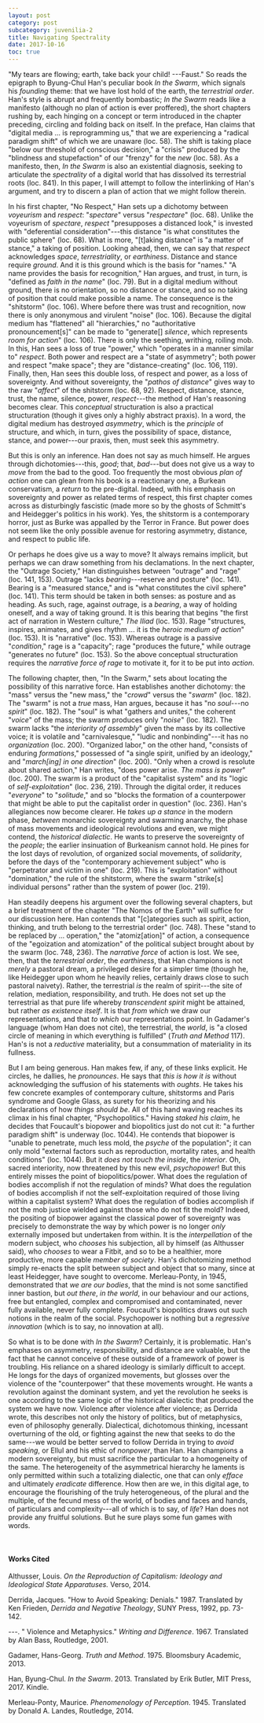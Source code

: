 ```yaml
---
layout: post
category: post
subcategory: juvenilia-2
title: Navigating Spectrality
date: 2017-10-16
toc: true
---
```


"My tears are flowing; earth, take back your child! ---Faust." So reads the epigraph to Byung-Chul Han's peculiar book *In the Swarm*, which signals his *founding* theme: that we have lost hold of the earth, the *terrestrial order*. Han's style is abrupt and frequently bombastic; *In the Swarm* reads like a manifesto (although no plan of action is ever proffered), the short chapters rushing by, each hinging on a concept or term introduced in the chapter preceding, circling and folding back on itself. In the preface, Han claims that "digital media \... is reprogramming us," that we are experiencing a "radical paradigm shift" of which we are unaware (loc. 58). The shift is taking place "below our threshold of conscious decision," a "crisis" produced by the "blindness and stupefaction" of our "frenzy" for the *new* (loc. 58). As a manifesto, then, *In the Swarm* is also an existential diagnosis, seeking to articulate the *spectrality* of a digital world that has dissolved its terrestrial roots (loc. 841). In this paper, I will attempt to follow the interlinking of Han's argument, and try to discern a plan of action that we might follow therein.

In his first chapter, "No Respect," Han sets up a dichotomy between *voyeurism* and *respect*: "*spectare*" versus "*respectare*" (loc. 68). Unlike the voyeurism of *spectare*, *respect* "presupposes a distanced look," is invested with "deferential consideration"---this distance "is what constitutes the public sphere" (loc. 68). What is more, "\[t\]aking distance" is "a matter of stance," a taking of position. Looking ahead, then, we can say that *respect* acknowledges *space*, *terrestriality*, or *earthiness*. Distance and stance require *ground*. And it is this ground which is the basis for "names." "A name provides the basis for recognition," Han argues, and trust, in turn, is "defined as *faith in the name*" (loc. 79). But in a digital medium without ground, there is no orientation, so no distance or stance, and so no taking of position that could make possible a name. The consequence is the "shitstorm" (loc. 106). Where before there was trust and recognition, now there is only anonymous and virulent "noise" (loc. 106). Because the digital medium has "flattened" all "hierarchies," no "authoritative pronouncement\[s\]" can be made to "generate\[\] *silence*, which represents *room for action*" (loc. 106). There is only the seething, writhing, roiling mob. In this, Han sees a loss of true "power," which "operates in a manner similar to" *respect*. Both power and respect are a "state of asymmetry"; both power and respect "make space"; they are "distance-creating" (loc. 106, 119). Finally, then, Han sees this double loss, of respect and power, as a loss of sovereignty. And without sovereignty, the "*pathos of distance*" gives way to the raw "*affect*" of the shitstorm (loc. 68, 92). Respect, distance, stance, trust, the name, silence, power, *respect*---the method of Han's reasoning becomes clear. This *conceptual* structuration is also a practical structuration (though it gives only a highly abstract praxis). In a word, the digital medium has destroyed *asymmetry*, which is the *principle* of structure, and which, in turn, gives the possibility of space, distance, stance, and power---our praxis, then, must seek this asymmetry.

But this is only an inference. Han does not say as much himself. He argues through dichotomies---this, *good*; that, *bad*---but does not give us a way to *move* from the bad to the good. Too frequently the most obvious *plan of action* one can glean from his book is a reactionary one, a Burkean conservatism, a *return* to the pre-digital. Indeed, with his emphasis on sovereignty and power as related terms of respect, this first chapter comes across as disturbingly fascistic (made more so by the ghosts of Schmitt's and Heidegger's politics in his work). Yes, the shitstorm is a contemporary horror, just as Burke was appalled by the Terror in France. But power does not seem like the only possible avenue for restoring asymmetry, distance, and respect to public life.

Or perhaps he does give us a way to move? It always remains implicit, but perhaps we can draw something from his declamations. In the next chapter, the "Outrage Society," Han distinguishes between "outrage" and "rage" (loc. 141, 153). Outrage "lacks *bearing*---reserve and posture" (loc. 141). Bearing is a "measured stance," and is "what constitutes the civil sphere" (loc. 141). This term should be taken in both senses: as posture and as heading. As such, rage, against *out*rage, is a *bearing*, a way of holding oneself, and a way of taking ground. It is this bearing that begins "the first act of narration in Western culture," *The Iliad* (loc. 153). Rage "structures, inspires, animates, and gives rhythm \... it is the *heroic medium of action*" (loc. 153). It is "narrative" (loc. 153). Whereas outrage is a passive "*condition*," rage is a "capacity"; rage "produces the future," while outrage "generates no future" (loc. 153). So the above conceptual structuration requires the *narrative force of rage* to motivate it, for it to be put into *action*.

The following chapter, then, "In the Swarm," sets about locating the possibility of this narrative force. Han establishes another dichotomy: the "mass" versus the "new mass," the "*crowd*" versus the "*swarm*" (loc. 182). The "swarm" is not a *true* mass, Han argues, because it has "no *soul*---no *spirit*" (loc. 182). The "soul" is what "gathers and unites," the coherent "*voice*" of the mass; the swarm produces only "*noise*" (loc. 182). The swarm lacks "the *interiority of assembly*" given the mass by its collective voice; it is volatile and "carnivalesque," "ludic and nonbinding"---it has no *organization* (loc. 200). "Organized labor," on the other hand, "consists of enduring *formations*," possessed of "a single spirit, unified by an ideology," and "*march\[ing\] in one direction*" (loc. 200). "Only when a crowd is resolute about shared action," Han writes, "does power arise. *The mass is power*" (loc. 200). The swarm is a product of the "capitalist system" and its "logic of *self-exploitation*" (loc. 236, 219). Through the digital order, it reduces "*everyone*" to "*solitude*," and so "blocks the formation of a counterpower that might be able to put the capitalist order in question" (loc. 236). Han's allegiances now become clearer. He *takes up a stance* in the modern phase, *between* monarchic sovereignty and swarming anarchy, the phase of mass movements and ideological revolutions and even, we might contend, the *historical dialectic*. He wants to preserve the sovereignty of the *people*; the earlier insinuation of Burkeanism cannot hold. He pines for the lost days of revolution, of organized social movements, of *solidarity*, before the days of the "contemporary achievement subject" who is "perpetrator and victim in one" (loc. 219). This is "exploitation" without "domination," the rule of the shitstorm, where the swarm "strike\[s\] individual persons" rather than the system of power (loc. 219).

Han steadily deepens his argument over the following several chapters, but a brief treatment of the chapter "The Nomos of the Earth" will suffice for our discussion here. Han contends that "\[c\]ategories such as spirit, action, thinking, and truth belong to the terrestrial order" (loc. 748). These "stand to be replaced by \... operation," the "atomiz\[ation\]" of action, a consequence of the "egoization and atomization" of the political subject brought about by the swarm (loc. 748, 236). The *narrative force* of action is lost. We see, then, that the *terrestrial order*, the *earthiness*, that Han champions is not *merely* a pastoral dream, a privileged desire for a simpler time (though he, like Heidegger upon whom he heavily relies, certainly draws close to such pastoral naivety). Rather, the terrestrial *is* the realm of spirit---the site of relation, mediation, responsibility, and truth. He does not set up the terrestrial as that pure life whereby *transcendent spirit* might be attained, but rather *as existence itself*. It is that *from which* we draw our representations, and that *to which* our representations point. In Gadamer's language (whom Han does not cite), the terrestrial, the *world*, is "a closed circle of meaning in which everything is fulfilled" (*Truth and Method* 117). Han's is not a *reductive* materiality, but a consummation of materiality in its fullness.

But I am being generous. Han makes few, if any, of these links explicit. He circles, he dallies, he *pronounces*. He says that *this is how it is* without acknowledging the suffusion of his statements with *oughts*. He takes his few concrete examples of contemporary culture, shitstorms and Paris syndrome and Google Glass, as surety for his theorizing and his declarations of how *things should be*. All of this hand waving reaches its climax in his final chapter, "Psychopolitics." Having *staked his claim*, he decides that Foucault's biopower and biopolitics just do not cut it: "a further paradigm shift" is underway (loc. 1044). He contends that biopower is "unable to penetrate, much less mold, the *psyche* of the population"; it can only mold "external factors such as reproduction, mortality rates, and health conditions" (loc. 1044). But it *does not touch the inside*, the *interior*. Oh, sacred interiority, now threatened by this new evil, *psychopower*! But this entirely misses the point of biopolitics/power. What does the regulation of bodies accomplish if not the regulation of minds? What does the regulation of bodies accomplish if not the self-exploitation required of those living within a capitalist system? What does the regulation of bodies accomplish if not the mob justice wielded against those who do not fit the mold? Indeed, the positing of biopower against the classical power of sovereignty was precisely to demonstrate the way by which power is no longer *only* externally imposed but undertaken from within. It is the *interpellation* of the modern subject, who *chooses* his subjection, all by himself (as Althusser said), who *chooses* to wear a Fitbit, and so to be a healthier, more productive, more capable *member of society*. Han's dichotomizing method simply re-enacts the split between subject and object that so many, since at least Heidegger, have sought to overcome. Merleau-Ponty, in 1945, demonstrated that *we are our bodies*, that the mind is not some sanctified inner bastion, but *out there*, *in the world*, in our behaviour and our actions, free but entangled, complex and compromised and contaminated, never fully available, never fully complete. Foucault's biopolitics draws out such notions in the realm of the social. Psychopower is nothing but a *regressive innovation* (which is to say, no innovation at all).

So what is to be done with *In the Swarm*? Certainly, it is problematic. Han's emphases on asymmetry, responsibility, and distance are valuable, but the fact that he cannot conceive of these outside of a framework of power is troubling. His reliance on a shared ideology is similarly difficult to accept. He longs for the days of organized movements, but glosses over the violence of the "counterpower" that these movements wrought. He wants a revolution against the dominant system, and yet the revolution he seeks is one according to the same logic of the historical dialectic that produced the system we have now. Violence after violence after violence; as Derrida wrote, this describes not only the history of politics, but of metaphysics, even of philosophy generally. Dialectical, dichotomous thinking, incessant overturning of the old, or fighting against the new that seeks to do the same---we would be better served to follow Derrida in trying to *avoid speaking*, or Ellul and his ethic of *nonpower*, than Han. Han champions a modern sovereignty, but must sacrifice the particular to a homogeneity of the same. The heterogeneity of the asymmetrical hierarchy he laments is only permitted within such a totalizing dialectic, one that can only *efface* and ultimately *eradicate* difference. How then are we, in this digital age, to encourage the flourishing of the truly heterogeneous, of the plural and the multiple, of the fecund mess of the world, of bodies and faces and hands, of particulars and complexity---all of which is to say, of *life*? Han does not provide any fruitful solutions. But he sure plays some fun games with words.

<br>

#### Works Cited

Althusser, Louis. *On the Reproduction of Capitalism: Ideology and Ideological State Apparatuses.* Verso, 2014.

Derrida, Jacques. "How to Avoid Speaking: Denials." 1987. Translated by Ken Frieden, *Derrida and Negative Theology*, SUNY Press, 1992, pp. 73-142.

---. " Violence and Metaphysics." *Writing and Difference*. 1967. Translated by Alan Bass, Routledge, 2001.

Gadamer, Hans-Georg. *Truth and Method*. 1975. Bloomsbury Academic, 2013.

Han, Byung-Chul. *In the Swarm*. 2013. Translated by Erik Butler, MIT Press, 2017. Kindle.

Merleau-Ponty, Maurice. *Phenomenology of Perception*. 1945. Translated by Donald A. Landes, Routledge, 2014.
